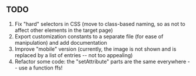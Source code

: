 ## TODO
1. Fix "hard" selectors in CSS (move to class-based naming, so as not to affect other elements in the target page)
2. Export customization constants to a separate file (for ease of manipulation) and add documentation
3. Improve "mobile" version (currently, the image is not shown and is replaced by a list of entries -- not too appealing)
4. Refactor some code: the "setAttribute" parts are the same everywhere -- use a function ffs!